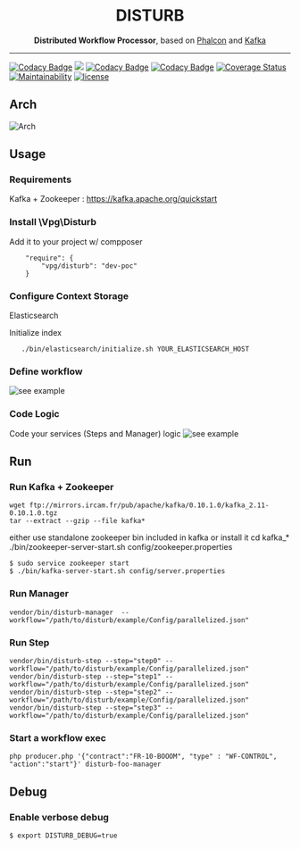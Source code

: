  <h1 align="center">DISTURB</h1>
 
 <p align="center">
 <b>Distributed Workflow Processor</b>, based on <a href="https://github.com/phalcon/cphalcon">Phalcon</a> and <a href="https://kafka.apache.org/">Kafka</a>
 </p>

----

[![Codacy Badge](https://api.codacy.com/project/badge/Grade/7c3b34fbb5d84c3e9333179e6b35e916)](https://www.codacy.com/app/jrmbrgs/disturb?utm_source=github.com&utm_medium=referral&utm_content=vpg/disturb&utm_campaign=badger)
[![](https://img.shields.io/travis/vpg/disturb.svg)](https://travis-ci.org/vpg/disturb)
[![Codacy Badge](https://api.codacy.com/project/badge/Coverage/81bc03379df244ef9ff95ca59932bb64)](https://www.codacy.com/app/jrmbrgs/disturb?utm_source=github.com&utm_medium=referral&utm_content=vpg/disturb&utm_campaign=Badge_Coverage)
[![Codacy Badge](https://api.codacy.com/project/badge/Grade/81bc03379df244ef9ff95ca59932bb64)](https://www.codacy.com/app/jrmbrgs/disturb?utm_source=github.com&amp;utm_medium=referral&amp;utm_content=vpg/disturb&amp;utm_campaign=Badge_Grade)
[![Coverage Status](https://coveralls.io/repos/github/vpg/disturb/badge.svg?branch=alpha&service=github)](https://coveralls.io/github/vpg/disturb?branch=alpha)
[![Maintainability](https://api.codeclimate.com/v1/badges/951f80b49e11dcd4b2bb/maintainability)](https://codeclimate.com/github/vpg/disturb/maintainability)
[![license](https://img.shields.io/github/license/vpg/disturb.svg)]()


## Arch
![Arch](https://raw.githubusercontent.com/wiki/vpg/disturb/images/disturb_arch.png)

## Usage

### Requirements
Kafka + Zookeeper : https://kafka.apache.org/quickstart


### Install \Vpg\Disturb
Add it to your project w/ compposer
```
    "require": {
        "vpg/disturb": "dev-poc"
    }
```

### Configure Context Storage 
Elasticsearch 

Initialize index
```
   ./bin/elasticsearch/initialize.sh YOUR_ELASTICSEARCH_HOST
```

### Define workflow
![see example](https://github.com/vpg/disturb/tree/poc/example/Config)

### Code Logic
Code your services (Steps and Manager) logic
![see example](https://github.com/vpg/disturb/tree/poc/example/Services)

## Run

### Run Kafka + Zookeeper

```
wget ftp://mirrors.ircam.fr/pub/apache/kafka/0.10.1.0/kafka_2.11-0.10.1.0.tgz  
tar --extract --gzip --file kafka*
```
either use standalone zookeeper bin included in kafka or install it
cd kafka_*
./bin/zookeeper-server-start.sh config/zookeeper.properties
 
```
$ sudo service zookeeper start
$ ./bin/kafka-server-start.sh config/server.properties
```

### Run Manager
```
vendor/bin/disturb-manager  --workflow="/path/to/disturb/example/Config/parallelized.json"
```

### Run Step
```
vendor/bin/disturb-step --step="step0" --workflow="/path/to/disturb/example/Config/parallelized.json"
vendor/bin/disturb-step --step="step1" --workflow="/path/to/disturb/example/Config/parallelized.json"
vendor/bin/disturb-step --step="step2" --workflow="/path/to/disturb/example/Config/parallelized.json"
vendor/bin/disturb-step --step="step3" --workflow="/path/to/disturb/example/Config/parallelized.json"
```

### Start a workflow exec
```
php producer.php '{"contract":"FR-10-BOOOM", "type" : "WF-CONTROL", "action":"start"}' disturb-foo-manager
```

## Debug

### Enable verbose debug
```
$ export DISTURB_DEBUG=true
```

